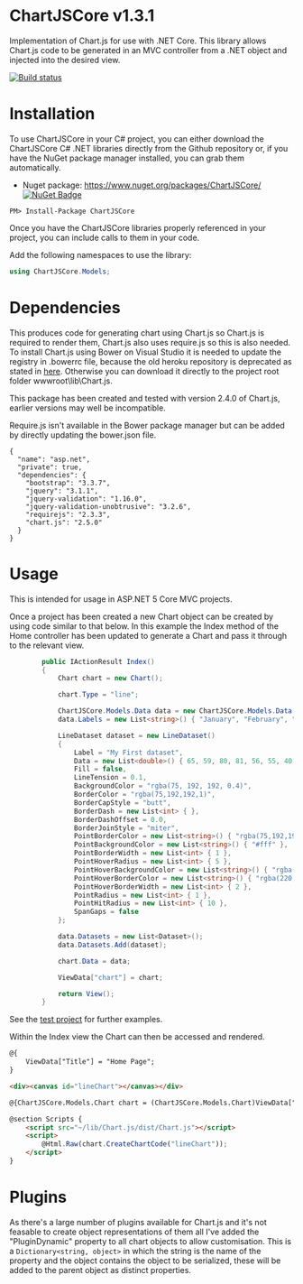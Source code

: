 # ChartJSCore v1.3.1
Implementation of Chart.js for use with .NET Core. This library allows Chart.js code to be generated in an MVC controller from a .NET object and injected into the desired view.

[![Build status](https://ci.appveyor.com/api/projects/status/7n78iys8p8dhf9fm?svg=true)](https://ci.appveyor.com/project/perezLamed/chartjscore)

# Installation
To use ChartJSCore in your C# project, you can either download the ChartJSCore C# .NET libraries directly from the Github repository or, if you have the NuGet package manager installed, you can grab them automatically.
* Nuget package: https://www.nuget.org/packages/ChartJSCore/ [![NuGet Badge](https://buildstats.info/nuget/ChartJSCore)](https://www.nuget.org/packages/ChartJSCore/) 

```
PM> Install-Package ChartJSCore
```
Once you have the ChartJSCore libraries properly referenced in your project, you can include calls to them in your code.

Add the following namespaces to use the library:

```C#
using ChartJSCore.Models;
```
# Dependencies
This produces code for generating chart using Chart.js so Chart.js is required to render them, Chart.js also uses require.js so this is also needed. To install Chart.js using Bower on Visual Studio it is needed to update the registry in .bowerrc file, because the old heroku repository is deprecated as stated in [here](https://gist.github.com/sheerun/c04d856a7a368bad2896ff0c4958cb00). Otherwise you can download it directly to the project root folder wwwroot\lib\Chart.js.

This package has been created and tested with version 2.4.0 of Chart.js, earlier versions may well be incompatible.

Require.js isn't available in the Bower package manager but can be added by directly updating the bower.json file.

```
{
  "name": "asp.net",
  "private": true,
  "dependencies": {
    "bootstrap": "3.3.7",
    "jquery": "3.1.1",
    "jquery-validation": "1.16.0",
    "jquery-validation-unobtrusive": "3.2.6",
    "requirejs": "2.3.3",
    "chart.js": "2.5.0"
  }
}
```

# Usage
This is intended for usage in ASP.NET 5 Core MVC projects.

Once a project has been created a new Chart object can be created by using code similar to that below. In this example the Index method of the Home controller has been updated to generate a Chart and pass it through to the relevant view.

```C#
        public IActionResult Index()
        {
            Chart chart = new Chart();

            chart.Type = "line";

            ChartJSCore.Models.Data data = new ChartJSCore.Models.Data();
            data.Labels = new List<string>() { "January", "February", "March", "April", "May", "June", "July" };

            LineDataset dataset = new LineDataset()
            {
                Label = "My First dataset",
                Data = new List<double>() { 65, 59, 80, 81, 56, 55, 40 },
                Fill = false,
                LineTension = 0.1,
                BackgroundColor = "rgba(75, 192, 192, 0.4)",
                BorderColor = "rgba(75,192,192,1)",
                BorderCapStyle = "butt",
                BorderDash = new List<int> { },
                BorderDashOffset = 0.0,
                BorderJoinStyle = "miter",
                PointBorderColor = new List<string>() { "rgba(75,192,192,1)" },
                PointBackgroundColor = new List<string>() { "#fff" },
                PointBorderWidth = new List<int> { 1 },
                PointHoverRadius = new List<int> { 5 },
                PointHoverBackgroundColor = new List<string>() { "rgba(75,192,192,1)" },
                PointHoverBorderColor = new List<string>() { "rgba(220,220,220,1)" },
                PointHoverBorderWidth = new List<int> { 2 },
                PointRadius = new List<int> { 1 },
                PointHitRadius = new List<int> { 10 },
                SpanGaps = false
            };

            data.Datasets = new List<Dataset>();
            data.Datasets.Add(dataset);

            chart.Data = data;

            ViewData["chart"] = chart;

            return View();
        }
```

See the [test project](https://github.com/mattosaurus/ChartJSCore/blob/master/ChartJSCoreTest/Program.cs) for further examples.

Within the Index view the Chart can then be accessed and rendered.

```HTML
@{
    ViewData["Title"] = "Home Page";
}

<div><canvas id="lineChart"></canvas></div>

@{ChartJSCore.Models.Chart chart = (ChartJSCore.Models.Chart)ViewData["chart"]; }

@section Scripts {
    <script src="~/lib/Chart.js/dist/Chart.js"></script>
    <script>
        @Html.Raw(chart.CreateChartCode("lineChart"));
    </script>
}
```
# Plugins
As there's a large number of plugins available for Chart.js and it's not feasable to create object representations of them all I've added the "PluginDynamic" property to all chart objects to allow customisation. This is a ```Dictionary<string, object>``` in which the string is the name of the property and the object contains the object to be serialized, these will be added to the parent object as distinct properties.
